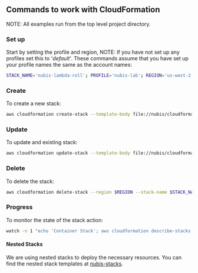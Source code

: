 ﻿## Commands to work with CloudFormation
NOTE: All examples run from the top level project directory.

### Set up
Start by setting the profile and region, NOTE: If you have not set up any profiles set this to '*default*'. These commands assume that you have set up your profile names the same as the account names:
```bash
STACK_NAME='nubis-lambda-roll'; PROFILE='nubis-lab'; REGION='us-west-2'
```

### Create
To create a new stack:
```bash
aws cloudformation create-stack --template-body file://nubis/cloudformation/main.json --parameters file://nubis/cloudformation/parameters.json --profile $PROFILE --region $REGION --stack-name $STACK_NAME
```

### Update
To update and existing stack:
```bash
aws cloudformation update-stack --template-body file://nubis/cloudformation/main.json --parameters file://nubis/cloudformation/parameters.json --profile $PROFILE --region $REGION --stack-name $STACK_NAME
```

### Delete
To delete the stack:
```bash
aws cloudformation delete-stack --region $REGION --stack-name $STACK_NAME
```

### Progress
To monitor the state of the stack action:
```bash
watch -n 1 "echo 'Container Stack'; aws cloudformation describe-stacks --region $REGION --profile $PROFILE --query 'Stacks[*].[StackName, StackStatus]' --output text --stack-name STACK_NAME; echo \"\nStack Resources\"; aws cloudformation describe-stack-resources --region $REGION --profile $PROFILE --stack-name STACK_NAME --query 'StackResources[*].[LogicalResourceId, ResourceStatus]' --output text"
```

#### Nested Stacks
We are using nested stacks to deploy the necessary resources. You can find the nested stack templates at [nubis-stacks](https://github.com/Nubisproject/nubis-stacks).
